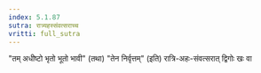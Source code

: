 ```yaml
---
index: 5.1.87
sutra: रात्र्यहस्संवत्सराच्च
vritti: full_sutra
---
```


"तम् अधीष्टो भृतो भूतो भावी" (तथा) "तेन निर्वृत्तम्" (इति) रात्रि-अहः-संवत्सरात् द्विगोः खः वा
